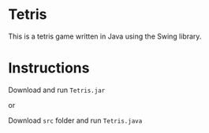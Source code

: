 # Tetris
This is a tetris game written in Java using the Swing library.

# Instructions
Download and run `Tetris.jar`

or

Download `src` folder and run `Tetris.java`
